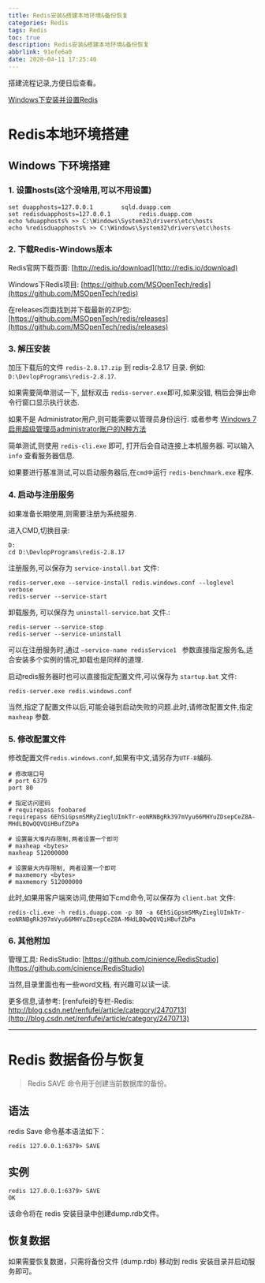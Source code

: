 ```yaml
---
title: Redis安装&搭建本地环境&备份恢复
categories: Redis
tags: Redis
toc: true
description: Redis安装&搭建本地环境&备份恢复
abbrlink: 91efe6a0
date: 2020-04-11 17:25:40
---
```


搭建流程记录,方便日后查看。
<!-- more -->


[Windows下安装并设置Redis](http://blog.csdn.net/renfufei/article/details/38474435)



Redis本地环境搭建
==


## Windows 下环境搭建

### 1. 设置hosts(这个没啥用,可以不用设置)

	set duapphosts=127.0.0.1        sqld.duapp.com
	set redisduapphosts=127.0.0.1        redis.duapp.com
	echo %duapphosts% >> C:\Windows\System32\drivers\etc\hosts
	echo %redisduapphosts% >> C:\Windows\System32\drivers\etc\hosts

### 2. 下载Redis-Windows版本

Redis官网下载页面: [http://redis.io/download](http://redis.io/download)

Windows下Redis项目: [https://github.com/MSOpenTech/redis](https://github.com/MSOpenTech/redis)

在releases页面找到并下载最新的ZIP包: [https://github.com/MSOpenTech/redis/releases](https://github.com/MSOpenTech/redis/releases)

### 3. 解压安装

加压下载后的文件 `redis-2.8.17.zip` 到 redis-2.8.17 目录. 例如: `D:\DevlopPrograms\redis-2.8.17`.

如果需要简单测试一下, 鼠标双击 `redis-server.exe`即可,如果没错, 稍后会弹出命令行窗口显示执行状态. 

如果不是 Administrator用户,则可能需要以管理员身份运行. 或者参考 [Windows 7 启用超级管理员administrator账户的N种方法](http://tieba.baidu.com/p/1262871133)

简单测试,则使用 `redis-cli.exe` 即可, 打开后会自动连接上本机服务器. 可以输入 `info` 查看服务器信息.

如果要进行基准测试,可以启动服务器后,在`cmd中`运行 `redis-benchmark.exe` 程序.

### 4. 启动与注册服务

如果准备长期使用,则需要注册为系统服务.

进入CMD,切换目录:

	D:
	cd D:\DevlopPrograms\redis-2.8.17

注册服务,可以保存为 `service-install.bat` 文件:

	redis-server.exe --service-install redis.windows.conf --loglevel verbose
	redis-server --service-start

卸载服务, 可以保存为 `uninstall-service.bat` 文件.: 

	redis-server --service-stop
	redis-server --service-uninstall

可以在注册服务时,通过 `–service-name redisService1 ` 参数直接指定服务名,适合安装多个实例的情况,卸载也是同样的道理.

启动redis服务器时也可以直接指定配置文件,可以保存为 `startup.bat` 文件:

	redis-server.exe redis.windows.conf


当然,指定了配置文件以后,可能会碰到启动失败的问题.此时,请修改配置文件,指定 `maxheap` 参数.

### 5. 修改配置文件

修改配置文件`redis.windows.conf`,如果有中文,请另存为`UTF-8`编码.

	# 修改端口号
	# port 6379
	port 80

	# 指定访问密码
	# requirepass foobared
	requirepass 6EhSiGpsmSMRyZieglUImkTr-eoNRNBgRk397mVyu66MHYuZDsepCeZ8A-MHdLBQwQQVQiHBufZbPa

	# 设置最大堆内存限制,两者设置一个即可
	# maxheap <bytes>
	maxheap 512000000
	
	# 设置最大内存限制, 两者设置一个即可
	# maxmemory <bytes>
	# maxmemory 512000000

此时,如果用客户端来访问,使用如下cmd命令,可以保存为 `client.bat` 文件:

	redis-cli.exe -h redis.duapp.com -p 80 -a 6EhSiGpsmSMRyZieglUImkTr-eoNRNBgRk397mVyu66MHYuZDsepCeZ8A-MHdLBQwQQVQiHBufZbPa


### 6. 其他附加

管理工具: RedisStudio: [https://github.com/cinience/RedisStudio](https://github.com/cinience/RedisStudio)

当然,目录里面也有一些word文档, 有兴趣可以读一读.

更多信息,请参考: [renfufei的专栏-Redis: http://blog.csdn.net/renfufei/article/category/2470713](http://blog.csdn.net/renfufei/article/category/2470713)


---

# Redis 数据备份与恢复

>Redis SAVE 命令用于创建当前数据库的备份。


## 语法
redis Save 命令基本语法如下：

	redis 127.0.0.1:6379> SAVE 

## 实例

	redis 127.0.0.1:6379> SAVE 
	OK
该命令将在 redis 安装目录中创建dump.rdb文件。

## 恢复数据
如果需要恢复数据，只需将备份文件 (dump.rdb) 移动到 redis 安装目录并启动服务即可。
